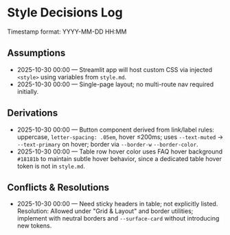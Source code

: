 # Style Decisions Log

Timestamp format: YYYY-MM-DD HH:MM

## Assumptions
- 2025-10-30 00:00 — Streamlit app will host custom CSS via injected `<style>` using variables from `style.md`.
- 2025-10-30 00:00 — Single-page layout; no multi-route nav required initially.

## Derivations
- 2025-10-30 00:00 — Button component derived from link/label rules: uppercase, `letter-spacing: .05em`, hover ≤200ms; uses `--text-muted` → `--text-primary` on hover; border via `--border-w` `--border-color`.
- 2025-10-30 00:00 — Table row hover color uses FAQ hover background `#18181b` to maintain subtle hover behavior, since a dedicated table hover token is not in `style.md`.

## Conflicts & Resolutions
- 2025-10-30 00:00 — Need sticky headers in table; not explicitly listed. Resolution: Allowed under "Grid & Layout" and border utilities; implement with neutral borders and `--surface-card` without introducing new tokens.



